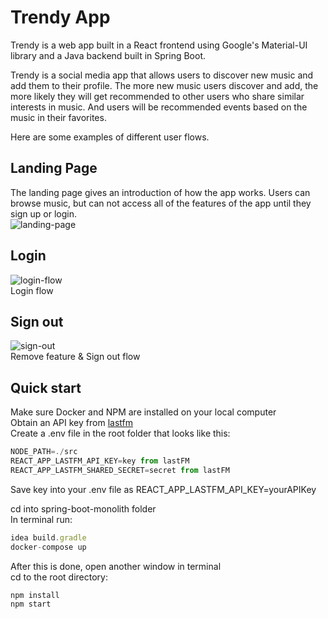 # Trendy App

Trendy is a web app built in a React frontend using Google's Material-UI library and a Java backend built in Spring Boot.  
  
Trendy is a social media app that allows users to discover new music and add them to their profile. The more new music users discover and add, the more likely they will get recommended to other users who share similar interests in music. And users will be recommended events based on the music in their favorites.  
  
Here are some examples of different user flows.

## Landing Page
The landing page gives an introduction of how the app works. Users can browse music, but can not access all of the features of the app until they sign up or login.  
![landing-page](public/LandingPage.gif)  
  
## Login
![login-flow](public/LoginFlow.gif)  
Login flow  
## Sign out
![sign-out](public/RemoveSignOutFlow.gif)  
Remove feature & Sign out flow  

## Quick start  
Make sure Docker and NPM are installed on your local computer  
Obtain an API key from [lastfm](https://www.last.fm/api/account/create)  
Create a .env file in the root folder that looks like this:  
``` Javascript
NODE_PATH=./src
REACT_APP_LASTFM_API_KEY=key from lastFM
REACT_APP_LASTFM_SHARED_SECRET=secret from lastFM
```
Save key into your .env file as REACT_APP_LASTFM_API_KEY=yourAPIKey  

cd into spring-boot-monolith folder  
In terminal run: 
```Javascript 
idea build.gradle  
docker-compose up  
```

After this is done, open another window in terminal  
cd to the root directory:  
```Javascript
npm install  
npm start
```
